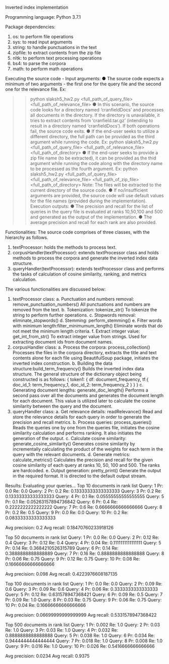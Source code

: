 Inverted index implementation

Programming language: Python 3.7.1

Package dependencies:
1.	os: to perform file operations
2.	sys: to read input arguments
3.	string: to handle punctuations in the text
4.	zipfile: to extract contents from the zip file
5.	nltk: to perform text processing operations
6.	bs4: to parse the corpora
7.	math: to perform math operations

Executing the source code - Input arguments:
●	The source code expects a minimum of two arguments - the first one for the query file and the second one for the relevance file.
Ex:
>> python slaksh5_hw2.py <full_path_of_query_file> <full_path_of_relevance_file>
●	In this scenario, the source code looks for a directory named ‘cranfieldDocs’ and processes all documents in the directory. If the directory is unavailable, it tries to extract contents from ‘cranfield.tar.gz’ (intending to result in a directory named ‘cranfieldDocs’). If both operations fail, the source code exits.
●	If the end-user seeks to utilize a different directory, the full path can be provided as the third argument while running the code.
Ex:
>> python slaksh5_hw2.py <full_path_of_query_file> <full_path_of_relevance_file> <full_path_of_directory>
●	If the end-user seeks to provide a zip file name (to be extracted), it can be provided as the thid argument while running the code along with the directory name to be processed as the fourth argument.
Ex:
>> python slaksh5_hw2.py <full_path_of_query_file> <full_path_of_relevance_file> <full_path_of_zip_file> <full_path_of_directory>
Note: The files will be extracted to the current directory of the source code.
●	If no/insufficient arguments are provided, the source code will use default values for the file names (provided during the implementation).
 
Execution outputs:
●	The precision and recall for the list of queries in the query file is evaluated at ranks 10,50,100 and 500 and generated as the output of the implementation.
●	The average precision and recall for each rank are also provided.

Functionalities:
The source code comprises of three classes, with the hierarchy as follows.
1.	textProcessor: holds the methods to process text.
2.	corpusHandler(textProcessor): extends textProcessor class and holds methods to process the corpora and generate the inverted index data structure.
3.	queryHandler(textProcessor): extends textProcessor class and performs the tasks of calculation of cosine similarity, ranking, and metrics calculation.

The various functionalities are discussed below:
1.	textProcessor class:
a.	Punctuation and numbers removal: remove_punctuation_numbers()
All punctuations and numbers are removed from the text.
b.	Tokenization: tokenize_str()
To tokenize the string to perform further operations.
c.	Stopwords removal: eliminate_stopwords()
d.	Stemming: perform_stemming()
e.	Filter words with minimum length:filter_minimumum_length()
Eliminate words that do not meet the minimum length criteria.
f.	Extract integer value: get_int_from_str()
To extract integer value from strings. Used for extracting document ids from document names.
2.	corpusHandler class:
a.	Process the corpora: process_collection()
Processes the files in the corpora directory, extracts the title and text contents alone for each file using BeautifulSoup package, initiates the inverted index construction.
b.	Building the data structure:build_term_frequency()
Builds the inverted index data structure. The general structure of the dictionary object being constructed is as follows:
{
token1: {
	df: document_frequency,
	tf:{
		doc_id_1: term_frequency_1,
		doc_id_2: term_frequency_2
	   }
	}
}
c.	Generating document lengths: generate_doc_length()
Performs a second pass over all the documents and generates the document length for each document. This value is utilized later to calculate the cosine similarity between the query and the document.
3.	queryHandler class:
a.	Get relevance details: readRelevance()
Read and store the relevance details for each query in order to generate the precision and recall metrics.
b.	Process queries: process_queries()
Reads the queries one by one from the queries file, initiates the cosine similarity calculation and performs ranking. It also initiates the generation of the output.
c.	Calculate cosine similarity: generate_cosine_similarity()
Generates cosine similarity by incrementally calculating the product of the weights for each term in the query with the relevant documents.
d.	Generate metrics: calculate_metrics()
Calculates the precision and recall for the given cosine similarity of each query at ranks 10, 50, 100 and 500. The ranks are hardcoded.
e.	Output generation: pretty_print()
Generate the output in the required format. It is directed to the default output stream.

Results:
Evaluating your queries...
Top 10 documents in rank list
Query:  1 	Pr:  0.0 	Re:  0.0
Query:  2 	Pr:  0.2 	Re:  0.13333333333333333
Query:  3 	Pr:  0.2 	Re:  0.13333333333333333
Query:  4 	Pr:  0.1 	Re:  0.05555555555555555
Query:  5 	Pr:  0.1 	Re:  0.05263157894736842
Query:  6 	Pr:  0.4 	Re:  0.2222222222222222
Query:  7 	Pr:  0.6 	Re:  0.6666666666666666
Query:  8 	Pr:  0.2 	Re:  0.5
Query:  9 	Pr:  0.0 	Re:  0.0
Query:  10 	Pr:  0.2 	Re:  0.08333333333333333


Avg precision: 0.2
Avg recall: 0.18470760233918126

Top 50 documents in rank list
Query:  1 	Pr:  0.0 	Re:  0.0
Query:  2 	Pr:  0.12 	Re:  0.4
Query:  3 	Pr:  0.12 	Re:  0.4
Query:  4 	Pr:  0.04 	Re:  0.1111111111111111
Query:  5 	Pr:  0.14 	Re:  0.3684210526315789
Query:  6 	Pr:  0.14 	Re:  0.3888888888888889
Query:  7 	Pr:  0.16 	Re:  0.8888888888888888
Query:  8 	Pr:  0.06 	Re:  0.75
Query:  9 	Pr:  0.12 	Re:  0.75
Query:  10 	Pr:  0.08 	Re:  0.16666666666666666


Avg precision: 0.098
Avg recall: 0.4223976608187135

Top 100 documents in rank list
Query:  1 	Pr:  0.0 	Re:  0.0
Query:  2 	Pr:  0.09 	Re:  0.6
Query:  3 	Pr:  0.09 	Re:  0.6
Query:  4 	Pr:  0.06 	Re:  0.3333333333333333
Query:  5 	Pr:  0.12 	Re:  0.631578947368421
Query:  6 	Pr:  0.09 	Re:  0.5
Query:  7 	Pr:  0.09 	Re:  1.0
Query:  8 	Pr:  0.03 	Re:  0.75
Query:  9 	Pr:  0.06 	Re:  0.75
Query:  10 	Pr:  0.04 	Re:  0.16666666666666666


Avg precision: 0.06699999999999999
Avg recall: 0.5331578947368422

Top 500 documents in rank list
Query:  1 	Pr:  0.002 	Re:  1.0
Query:  2 	Pr:  0.03 	Re:  1.0
Query:  3 	Pr:  0.03 	Re:  1.0
Query:  4 	Pr:  0.032 	Re:  0.8888888888888888
Query:  5 	Pr:  0.038 	Re:  1.0
Query:  6 	Pr:  0.034 	Re:  0.9444444444444444
Query:  7 	Pr:  0.018 	Re:  1.0
Query:  8 	Pr:  0.008 	Re:  1.0
Query:  9 	Pr:  0.016 	Re:  1.0
Query:  10 	Pr:  0.026 	Re:  0.5416666666666666


Avg precision: 0.0234
Avg recall: 0.9375
